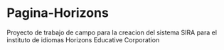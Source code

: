 # Pagina-Horizons
Proyecto de trabajo de campo para la creacion del sistema SIRA para el instituto de idiomas Horizons Educative Corporation
